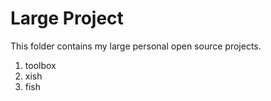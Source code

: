 # Large Project

This folder contains my large personal open source projects.

1.  toolbox
1.  xish
1.  fish
